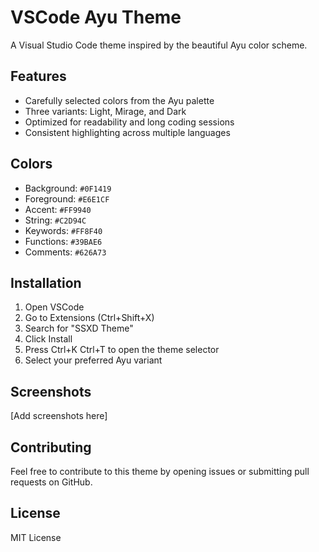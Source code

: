 # VSCode Ayu Theme

A Visual Studio Code theme inspired by the beautiful Ayu color scheme.

## Features

- Carefully selected colors from the Ayu palette
- Three variants: Light, Mirage, and Dark
- Optimized for readability and long coding sessions
- Consistent highlighting across multiple languages

## Colors

- Background: `#0F1419`
- Foreground: `#E6E1CF`
- Accent: `#FF9940`
- String: `#C2D94C`
- Keywords: `#FF8F40`
- Functions: `#39BAE6`
- Comments: `#626A73`

## Installation

1. Open VSCode
2. Go to Extensions (Ctrl+Shift+X)
3. Search for "SSXD Theme"
4. Click Install
5. Press Ctrl+K Ctrl+T to open the theme selector
6. Select your preferred Ayu variant

## Screenshots

[Add screenshots here]

## Contributing

Feel free to contribute to this theme by opening issues or submitting pull requests on GitHub.

## License

MIT License